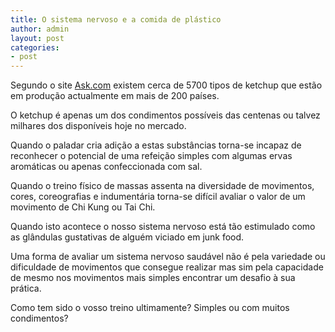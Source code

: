 ```yaml
---
title: O sistema nervoso e a comida de plástico
author: admin
layout: post
categories:
- post
---
```

Segundo o site <a href="http://wiki.answers.com/How_many_varieties_of_heinz_are_there#ixzz17e6q9fes" target="_blank">Ask.com</a> existem cerca de 5700 tipos de ketchup que estão em produção actualmente em mais de 200 países.

O ketchup é apenas um dos condimentos possíveis das centenas ou talvez milhares dos disponíveis hoje no mercado.

Quando o paladar cria adição a estas substâncias torna-se incapaz de reconhecer o potencial de uma refeição simples com algumas ervas aromáticas ou apenas confeccionada com sal.

Quando o treino físico de massas assenta na diversidade de movimentos, cores, coreografias e indumentária torna-se difícil avaliar o valor de um movimento de Chi Kung ou Tai Chi.

Quando isto acontece o nosso sistema nervoso está tão estimulado como as glândulas gustativas de alguém viciado em junk food.

Uma forma de avaliar um sistema nervoso saudável não é pela variedade ou dificuldade de movimentos que consegue realizar mas sim pela capacidade de mesmo nos movimentos mais simples encontrar um desafio à sua prática.

Como tem sido o vosso treino ultimamente? Simples ou com muitos condimentos?
